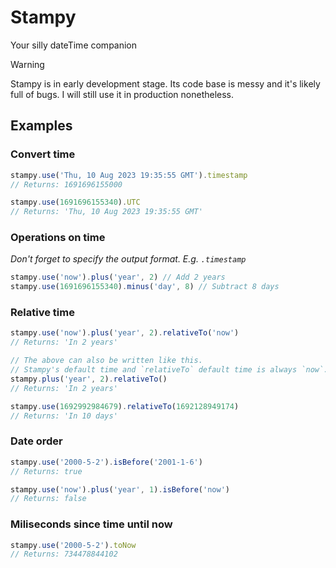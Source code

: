 # Stampy
Your silly dateTime companion

> [!WARNING]  
> Stampy is in early development stage. Its code base is messy and it's likely full of bugs. I will still use it in production nonetheless.

## Examples

### Convert time
```js
stampy.use('Thu, 10 Aug 2023 19:35:55 GMT').timestamp
// Returns: 1691696155000

stampy.use(1691696155340).UTC
// Returns: 'Thu, 10 Aug 2023 19:35:55 GMT'
```

### Operations on time
*Don't forget to specify the output format. E.g. `.timestamp`*
```js
stampy.use('now').plus('year', 2) // Add 2 years
stampy.use(1691696155340).minus('day', 8) // Subtract 8 days
```

### Relative time
```js
stampy.use('now').plus('year', 2).relativeTo('now')
// Returns: 'In 2 years'

// The above can also be written like this.
// Stampy's default time and `relativeTo` default time is always `now`.
stampy.plus('year', 2).relativeTo()
// Returns: 'In 2 years'

stampy.use(1692992984679).relativeTo(1692128949174)
// Returns: 'In 10 days'
```

### Date order
```js
stampy.use('2000-5-2').isBefore('2001-1-6')
// Returns: true

stampy.use('now').plus('year', 1).isBefore('now')
// Returns: false
```


### Miliseconds since time until now
```js
stampy.use('2000-5-2').toNow
// Returns: 734478844102
```